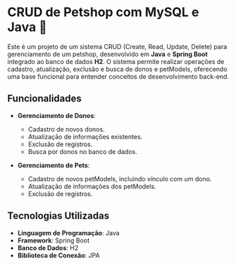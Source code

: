 ### 
# CRUD de Petshop com MySQL e Java 🐾

Este é um projeto de um sistema CRUD (Create, Read, Update, Delete) para gerenciamento de um petshop, desenvolvido em **Java** e **Spring Boot** integrado ao banco de dados **H2**. O sistema permite realizar operações de cadastro, atualização, exclusão e busca de donos e petModels, oferecendo uma base funcional para entender conceitos de desenvolvimento back-end.

## Funcionalidades

- **Gerenciamento de Donos**: 
  - Cadastro de novos donos.
  - Atualização de informações existentes.
  - Exclusão de registros.
  - Busca por donos no banco de dados.

- **Gerenciamento de Pets**: 
  - Cadastro de novos petModels, incluindo vínculo com um dono.
  - Atualização de informações dos petModels.
  - Exclusão de registros.

## Tecnologias Utilizadas

- **Linguagem de Programação**: Java
- **Framework**: Spring Boot
- **Banco de Dados**: H2
- **Biblioteca de Conexão**: JPA


